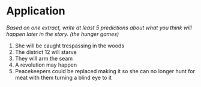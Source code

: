 # Application 
*Based on one extract, write at least 5 predictions about what you think will happen later in the story. (the hunger games)*

1. She will be caught trespassing in the woods
2. The district 12 will starve
3. They will arm the seam
4. A revolution may happen
5. Peacekeepers could be replaced making it so she can no longer hunt for meat with them turning a blind eye to it